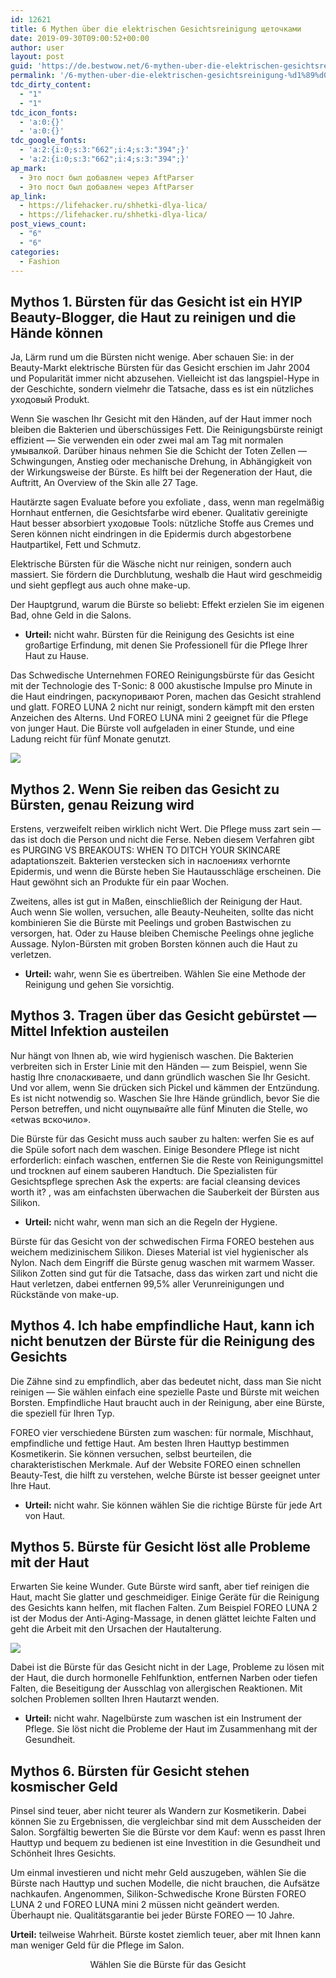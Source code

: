 ```yaml
---
id: 12621
title: 6 Mythen über die elektrischen Gesichtsreinigung щеточками
date: 2019-09-30T09:00:52+00:00
author: user
layout: post
guid: 'https://de.bestwow.net/6-mythen-uber-die-elektrischen-gesichtsreinigung-%d1%89%d0%b5%d1%82%d0%be%d1%87%d0%ba%d0%b0%d0%bc%d0%b8/'
permalink: '/6-mythen-uber-die-elektrischen-gesichtsreinigung-%d1%89%d0%b5%d1%82%d0%be%d1%87%d0%ba%d0%b0%d0%bc%d0%b8/'
tdc_dirty_content:
  - "1"
  - "1"
tdc_icon_fonts:
  - 'a:0:{}'
  - 'a:0:{}'
tdc_google_fonts:
  - 'a:2:{i:0;s:3:"662";i:4;s:3:"394";}'
  - 'a:2:{i:0;s:3:"662";i:4;s:3:"394";}'
ap_mark:
  - Это пост был добавлен через AftParser
  - Это пост был добавлен через AftParser
ap_link:
  - https://lifehacker.ru/shhetki-dlya-lica/
  - https://lifehacker.ru/shhetki-dlya-lica/
post_views_count:
  - "6"
  - "6"
categories:
  - Fashion
---
```

## Mythos 1. Bürsten für das Gesicht ist ein HYIP Beauty-Blogger, die Haut zu reinigen und die Hände können

Ja, Lärm rund um die Bürsten nicht wenige. Aber schauen Sie: in der Beauty-Markt elektrische Bürsten für das Gesicht erschien im Jahr 2004 und Popularität immer nicht abzusehen. Vielleicht ist das langspiel-Hype in der Geschichte, sondern vielmehr die Tatsache, dass es ist ein nützliches уходовый Produkt.

Wenn Sie waschen Ihr Gesicht mit den Händen, auf der Haut immer noch bleiben die Bakterien und überschüssiges Fett. Die Reinigungsbürste reinigt effizient — Sie verwenden ein oder zwei mal am Tag mit normalen умывалкой. Darüber hinaus nehmen Sie die Schicht der Toten Zellen — Schwingungen, Anstieg oder mechanische Drehung, in Abhängigkeit von der Wirkungsweise der Bürste. Es hilft bei der Regeneration der Haut, die Auftritt, <span><span> An Overview of the Skin </span> </span> alle 27 Tage.

Hautärzte sagen <span><span> Evaluate before you exfoliate </span> </span>, dass, wenn man regelmäßig Hornhaut entfernen, die Gesichtsfarbe wird ebener. Qualitativ gereinigte Haut besser absorbiert уходовые Tools: nützliche Stoffe aus Cremes und Seren können nicht eindringen in die Epidermis durch abgestorbene Hautpartikel, Fett und Schmutz.

Elektrische Bürsten für die Wäsche nicht nur reinigen, sondern auch massiert. Sie fördern die Durchblutung, weshalb die Haut wird geschmeidig und sieht gepflegt aus auch ohne make-up.

Der Hauptgrund, warum die Bürste so beliebt: Effekt erzielen Sie im eigenen Bad, ohne Geld in die Salons.

  * **Urteil:** nicht wahr. Bürsten für die Reinigung des Gesichts ist eine großartige Erfindung, mit denen Sie Professionell für die Pflege Ihrer Haut zu Hause.

<p style="text-align: center">
  <div>
    Das Schwedische Unternehmen FOREO Reinigungsbürste für das Gesicht mit der Technologie des T-Sonic: 8 000 akustische Impulse pro Minute in die Haut eindringen, раскупоривают Poren, machen das Gesicht strahlend und glatt. FOREO LUNA 2 nicht nur reinigt, sondern kämpft mit den ersten Anzeichen des Alterns. Und FOREO LUNA mini 2 geeignet für die Pflege von junger Haut. Die Bürste voll aufgeladen in einer Stunde, und eine Ladung reicht für fünf Monate genutzt.
  </div>
</p>

![](https://de.bestwow.net/wp-content/uploads/2019/09/6-mifov-pro-ochischenie-lica-elektricheskimi-schetochkami-1.jpg) 

## Mythos 2. Wenn Sie reiben das Gesicht zu Bürsten, genau Reizung wird

Erstens, verzweifelt reiben wirklich nicht Wert. Die Pflege muss zart sein — das ist doch die Person und nicht die Ferse. Neben diesem Verfahren gibt es <span><span> PURGING VS BREAKOUTS: WHEN TO DITCH YOUR SKINCARE </span> </span> adaptationszeit. Bakterien verstecken sich in наслоениях verhornte Epidermis, und wenn die Bürste heben Sie Hautausschläge erscheinen. Die Haut gewöhnt sich an Produkte für ein paar Wochen.

Zweitens, alles ist gut in Maßen, einschließlich der Reinigung der Haut. Auch wenn Sie wollen, versuchen, alle Beauty-Neuheiten, sollte das nicht kombinieren Sie die Bürste mit Peelings und groben Bastwischen zu versorgen, hat. Oder zu Hause bleiben Chemische Peelings ohne jegliche Aussage. Nylon-Bürsten mit groben Borsten können auch die Haut zu verletzen.

  * **Urteil:** wahr, wenn Sie es übertreiben. Wählen Sie eine Methode der Reinigung und gehen Sie vorsichtig.

## Mythos 3. Tragen über das Gesicht gebürstet — Mittel Infektion austeilen

Nur hängt von Ihnen ab, wie wird hygienisch waschen. Die Bakterien verbreiten sich in Erster Linie mit den Händen — zum Beispiel, wenn Sie hastig Ihre споласкиваете, und dann gründlich waschen Sie Ihr Gesicht. Und vor allem, wenn Sie drücken sich Pickel und kämmen der Entzündung. Es ist nicht notwendig so. Waschen Sie Ihre Hände gründlich, bevor Sie die Person betreffen, und nicht ощупывайте alle fünf Minuten die Stelle, wo «etwas вскочило».

Die Bürste für das Gesicht muss auch sauber zu halten: werfen Sie es auf die Spüle sofort nach dem waschen. Einige Besondere Pflege ist nicht erforderlich: einfach waschen, entfernen Sie die Reste von Reinigungsmittel und trocknen auf einem sauberen Handtuch. Die Spezialisten für Gesichtspflege sprechen  <span><span> Ask the experts: are facial cleansing devices worth it? </span> </span>, was am einfachsten überwachen die Sauberkeit der Bürsten aus Silikon.

  * **Urteil:** nicht wahr, wenn man sich an die Regeln der Hygiene.

<p style="text-align: center">
  <div>
    Bürste für das Gesicht von der schwedischen Firma FOREO bestehen aus weichem medizinischem Silikon. Dieses Material ist viel hygienischer als Nylon. Nach dem Eingriff die Bürste genug waschen mit warmem Wasser. Silikon Zotten sind gut für die Tatsache, dass das wirken zart und nicht die Haut verletzen, dabei entfernen 99,5% aller Verunreinigungen und Rückstände von make-up.
  </div>
</p>

<div>
</div>

## Mythos 4. Ich habe empfindliche Haut, kann ich nicht benutzen der Bürste für die Reinigung des Gesichts

Die Zähne sind zu empfindlich, aber das bedeutet nicht, dass man Sie nicht reinigen — Sie wählen einfach eine spezielle Paste und Bürste mit weichen Borsten. Empfindliche Haut braucht auch in der Reinigung, aber eine Bürste, die speziell für Ihren Typ.

FOREO vier verschiedene Bürsten zum waschen: für normale, Mischhaut, empfindliche und fettige Haut. Am besten Ihren Hauttyp bestimmen Kosmetikerin. Sie können versuchen, selbst beurteilen, die charakteristischen Merkmale. Auf der Website FOREO einen schnellen Beauty-Test, die hilft zu verstehen, welche Bürste ist besser geeignet unter Ihre Haut.

  * **Urteil:** nicht wahr. Sie können wählen Sie die richtige Bürste für jede Art von Haut.

## Mythos 5. Bürste für Gesicht löst alle Probleme mit der Haut

Erwarten Sie keine Wunder. Gute Bürste wird sanft, aber tief reinigen die Haut, macht Sie glatter und geschmeidiger. Einige Geräte für die Reinigung des Gesichts kann helfen, mit flachen Falten. Zum Beispiel FOREO LUNA 2 ist der Modus der Anti-Aging-Massage, in denen glättet leichte Falten und geht die Arbeit mit den Ursachen der Hautalterung.

![](https://de.bestwow.net/wp-content/uploads/2019/09/6-mifov-pro-ochischenie-lica-elektricheskimi-schetochkami-2.jpg) 

Dabei ist die Bürste für das Gesicht nicht in der Lage, Probleme zu lösen mit der Haut, die durch hormonelle Fehlfunktion, entfernen Narben oder tiefen Falten, die Beseitigung der Ausschlag von allergischen Reaktionen. Mit solchen Problemen sollten Ihren Hautarzt wenden.

  * **Urteil:** nicht wahr. Nagelbürste zum waschen ist ein Instrument der Pflege. Sie löst nicht die Probleme der Haut im Zusammenhang mit der Gesundheit.

## Mythos 6. Bürsten für Gesicht stehen kosmischer Geld

Pinsel sind teuer, aber nicht teurer als Wandern zur Kosmetikerin. Dabei können Sie zu Ergebnissen, die vergleichbar sind mit dem Ausscheiden der Salon. Sorgfältig bewerten Sie die Bürste vor dem Kauf: wenn es passt Ihren Hauttyp und bequem zu bedienen ist eine Investition in die Gesundheit und Schönheit Ihres Gesichts.

<div>
</div>

Um einmal investieren und nicht mehr Geld auszugeben, wählen Sie die Bürste nach Hauttyp und suchen Modelle, die nicht brauchen, die Aufsätze nachkaufen. Angenommen, Silikon-Schwedische Krone Bürsten FOREO LUNA 2 und FOREO LUNA mini 2 müssen nicht geändert werden. Überhaupt nie. Qualitätsgarantie bei jeder Bürste FOREO — 10 Jahre.

**Urteil:** teilweise Wahrheit. Bürste kostet ziemlich teuer, aber mit Ihnen kann man weniger Geld für die Pflege im Salon.

<p style="text-align: center">
  <span>Wählen Sie die Bürste für das Gesicht</span>
</p>